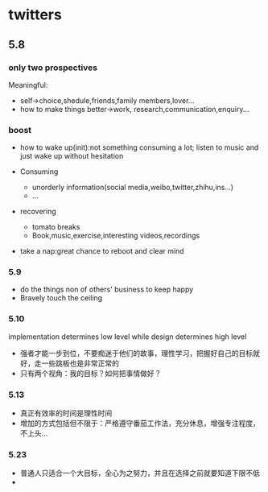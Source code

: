 # twitters

## 5.8

### only two prospectives

Meaningful:

- self->choice,shedule,friends,family members,lover...
- how to make things better->work, research,communication,enquiry...

### boost

- how to wake up(init):not something consuming a lot; listen to music and just wake up without hesitation
- Consuming
  - unorderly information(social media,weibo,twitter,zhihu,ins...)
  - ...

- recovering
  - tomato breaks
  - Book,music,exercise,interesting videos,recordings

- take a nap:great chance to reboot and clear mind

### 5.9

- do the things non of others' business to keep happy
- Bravely touch the ceiling

### 5.10

implementation determines low level while design determines high level

- 强者才能一步到位，不要痴迷于他们的故事，理性学习，把握好自己的目标就好，走一些跳板也是非常正常的
- 只有两个视角：我的目标？如何把事情做好？

### 5.13

- 真正有效率的时间是理性时间
- 增加的方式包括但不限于：严格遵守番茄工作法，充分休息，增强专注程度，不上头...

### 5.23

- 普通人只适合一个大目标，全心为之努力，并且在选择之前就要知道下限不低
- 